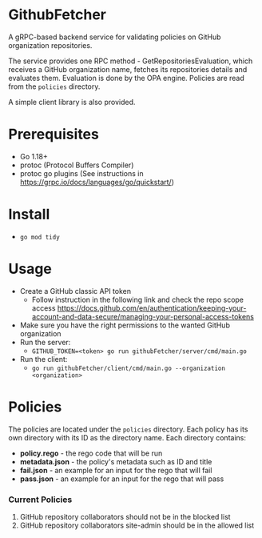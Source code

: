 # GithubFetcher

A gRPC-based backend service for validating policies on GitHub organization repositories.

The service provides one RPC method - GetRepositoriesEvaluation, which receives a GitHub organization name, fetches its repositories details and evaluates them.
Evaluation is done by the OPA engine. Policies are read from the `policies` directory.

A simple client library is also provided.

# Prerequisites
* Go 1.18+ 
* protoc (Protocol Buffers Compiler)
* protoc go plugins (See instructions in https://grpc.io/docs/languages/go/quickstart/)

# Install
* `go mod tidy`

# Usage
* Create a GitHub classic API token 
  * Follow instruction in the following link and check the repo scope access https://docs.github.com/en/authentication/keeping-your-account-and-data-secure/managing-your-personal-access-tokens
* Make sure you have the right permissions to the wanted GitHub organization
* Run the server:
  * `GITHUB_TOKEN=<token> go run githubFetcher/server/cmd/main.go`
* Run the client:
  * `go run githubFetcher/client/cmd/main.go --organization <organization>`

# Policies
The policies are located under the `policies` directory.
Each policy has its own directory with its ID as the directory name.
Each directory contains:
- **policy.rego** - the rego code that will be run
- **metadata.json** - the policy's metadata such as ID and title
- **fail.json** - an example for an input for the rego that will fail
- **pass.json** - an example for an input for the rego that will pass
### Current Policies
1. GitHub repository collaborators should not be in the blocked list
2. GitHub repository collaborators site-admin should be in the allowed list

